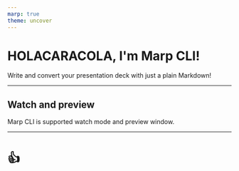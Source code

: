 ```yaml
---
marp: true
theme: uncover
---
```


# HOLACARACOLA, I'm Marp CLI!

Write and convert your presentation deck with just a plain Markdown!

---

<!-- backgroundColor: beige -->

## Watch and preview

Marp CLI is supported watch mode and preview window.

---

# <!--fit--> :+1:
